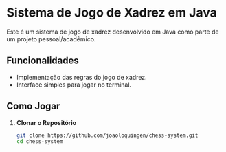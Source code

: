 # Sistema de Jogo de Xadrez em Java

Este é um sistema de jogo de xadrez desenvolvido em Java como parte de um projeto pessoal/acadêmico.

## Funcionalidades

- Implementação das regras do jogo de xadrez.
- Interface simples para jogar no terminal.

## Como Jogar

1. **Clonar o Repositório**

   ```bash
   git clone https://github.com/joaoloquingen/chess-system.git
   cd chess-system
